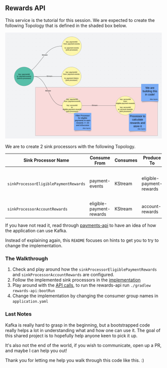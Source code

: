 ## Rewards API

This service is the tutorial for this session. We are expected to create the following Topology that is defined in the shaded box below.

![Topology](./topology-kafka-rewards.png)

We are to create 2 sink processors with the following Topology.

| Sink Processor Name                   | Consume From             | Consumes | Produce To               | Produces | Description                                                                                        |
|---------------------------------------|--------------------------|----------|--------------------------|----------|----------------------------------------------------------------------------------------------------|
| `sinkProcessorEligiblePaymentRewards` | payment-events           | KStream  | eligible-payment-rewards | KStream  | Node is only interested in events that are `PaymentCompleteEvent`, `successful` and `amount >= 20` |
| `sinkProcessorAccountRewards`         | eligible-payment-rewards | KStream  | account-rewards          | KTable   | Node calculates the total rewards per account ID                                                   |

If you have not read it, read through [payments-api](../payments-api/README.md) to have an idea of how the application can use Kafka.

Instead of explaining again, this `README` focuses on hints to get you to try to change the implementation.

### The Walkthrough

1. Check and play around how the `sinkProcessorEligiblePaymentRewards` and `sinkProcessorAccountRewards` are configured.
2. Follow the implemented sink processors in the [implementation](./src/main/kotlin/zip/meetup/streams/processors/SinkProcessorAccountRewardsService.kt)
3. Play around with the [API calls](../.api-test), to run the rewards-api run `./gradlew rewards-api:bootRun`
4. Change the implementation by changing the consumer group names in `application.yaml`

### Last Notes

Kafka is really hard to grasp in the beginning, but a bootstrapped code really helps a lot in understanding what and how one can use it.
The goal of this shared project is to hopefully help anyone keen to pick it up.

It's also not the end of the world, if you wish to communicate, open up a PR, and maybe I can help you out!

Thank you for letting me help you walk through this code like this. :)
